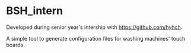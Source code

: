 # BSH_intern

Developed during senior year's intership with https://github.com/hyhch.

A simple tool to generate  configuration files for washing machines' touch boards.
